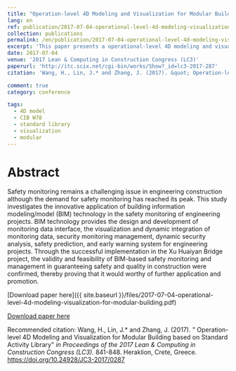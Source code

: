 ```yaml
---
title: "Operation-level 4D Modeling and Visualization for Modular Building based on Standard Activity Library"
lang: en
ref: publication/2017-07-04-operational-level-4d-modeling-visualization-for-modular-building
collection: publications
permalink: /en/publication/2017-07-04-operational-level-4d-modeling-visualization-for-modular-building
excerpt: 'This paper presents a operational-level 4D modeling and visualization method for modular construction based on standard activity library.'
date: 2017-07-04
venue: '2017 Lean & Computing in Construction Congress (LC3)'
paperurl: 'http://itc.scix.net/cgi-bin/works/Show?_id=lc3-2017-287'
citation: 'Wang, H., Lin, J.* and Zhang, J. (2017). &quot; Operation-level 4D Modeling and Visualization for Modular Building based on Standard Activity Library&quot; <i>in LC3 2017: Proceedings of the Joint Conference on Computing in Construction (JC3)</i>. 841-848. Heraklion, Crete, Greece. https://doi.org/10.24928/JC3-2017/0287'

comment: true
category: conference

tags: 
  - 4D model
  - CIB W78
  - standard library
  - visualization
  - modular
---
```



Abstract
====

Safety monitoring remains a challenging issue in engineering construction although the demand for safety monitoring has reached its peak. This study investigates the innovative application of building information modeling/model (BIM) technology in the safety monitoring of engineering projects. BIM technology provides the design and development of monitoring data interface, the visualization and dynamic integration of monitoring data, security monitoring management, dynamic security analysis, safety prediction, and early warning system for engineering projects. Through the successful implementation in the Xu Huaiyan  Bridge project, the validity and feasibility of BIM-based safety monitoring and management in guaranteeing safety and quality in construction were confirmed, thereby proving that it would worthy of further application and promotion. 

[Download paper here]({{ site.baseurl }}/files/2017-07-04-operational-level-4d-modeling-visualization-for-modular-building.pdf)

[Download paper here](http://itc.scix.net/cgi-bin/works/Show?_id=lc3-2017-287)

Recommended citation: Wang, H., Lin, J.* and Zhang, J. (2017). &quot; Operation-level 4D Modeling and Visualization for Modular Building based on Standard Activity Library&quot; <i>in Proceedings of the 2017 Lean & Computing in Construction Congress (LC3)</i>. 841-848. Heraklion, Crete, Greece. https://doi.org/10.24928/JC3-2017/0287